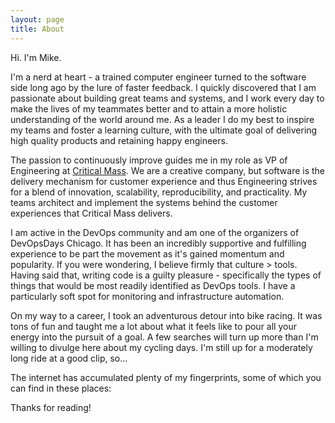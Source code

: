 ```yaml
---
layout: page
title: About
---
```


Hi. I'm Mike.

I'm a nerd at heart - a trained computer engineer turned to the software side long ago by the lure of faster feedback. I quickly discovered that I am passionate about building great teams and systems, and I work every day to make the lives of my teammates better and to attain a more holistic understanding of the world around me. As a leader I do my best to inspire my teams and foster a learning culture, with the ultimate goal of delivering high quality products and retaining happy engineers.

The passion to continuously improve guides me in my role as VP of Engineering at [Critical Mass](http://www.criticalmass.com/). We are a creative company, but software is the delivery mechanism for customer experience and thus Engineering strives for a blend of innovation, scalability, reproducibility, and practicality. My teams architect and implement the systems behind the customer experiences that Critical Mass delivers.

I am active in the DevOps community and am one of the organizers of DevOpsDays Chicago. It has been an incredibly supportive and fulfilling experience to be part the movement as it's gained momentum and popularity. If you were wondering, I believe firmly that culture &gt; tools. Having said that, writing code is a guilty pleasure - specifically the types of things that would be most readily identified as DevOps tools. I have a particularly soft spot for monitoring and infrastructure automation.

On my way to a career, I took an adventurous detour into bike racing. It was tons of fun and taught me a lot about what it feels like to pour all your energy into the pursuit of a goal. A few searches will turn up more than I'm willing to divulge here about my cycling days. I'm still up for a moderately long ride at a good clip, so...

The internet has accumulated plenty of my fingerprints, some of which you can find in these places:

<p class="social-icons">
  <a href="https://twitter.com/lanyonm"><i class="fa fa-twitter fa-2x"></i></a>
  <a href="https://github.com/lanyonm"><i class="fa fa-github fa-2x"></i></a>
  <a href="https://bitbucket.org/lanyonm"><i class="fa fa-bitbucket fa-2x"></i></a>
  <a href="https://www.linkedin.com/in/lanyonm"><i class="fa fa-linkedin fa-2x"></i></a>
  <a href="https://plus.google.com/107712815082559800507?rel=author"><i class="fa fa-plus fa-2x"></i></a>
  <a href="http://stackoverflow.com/users/757893/lanyonm"><i class="fa fa-stack-overflow fa-2x"></i></a>
  <a href="http://www.slideshare.net/MichaelLanyon"><i class="fa fa-slideshare fa-2x"></i></a>
  <a href="https://medium.com/@lanyonm"><i class="fa fa-medium fa-2x"></i></a>
  <a href="https://www.flickr.com/photos/lanyonm"><i class="fa fa-flickr fa-2x"></i></a>
  <a href="https://instagram.com/lanyonm/"><i class="fa fa-instagram fa-2x"></i></a>
  <a href="https://www.youtube.com/user/lanyonm"><i class="fa fa-youtube fa-2x"></i></a>
</p>

Thanks for reading!
